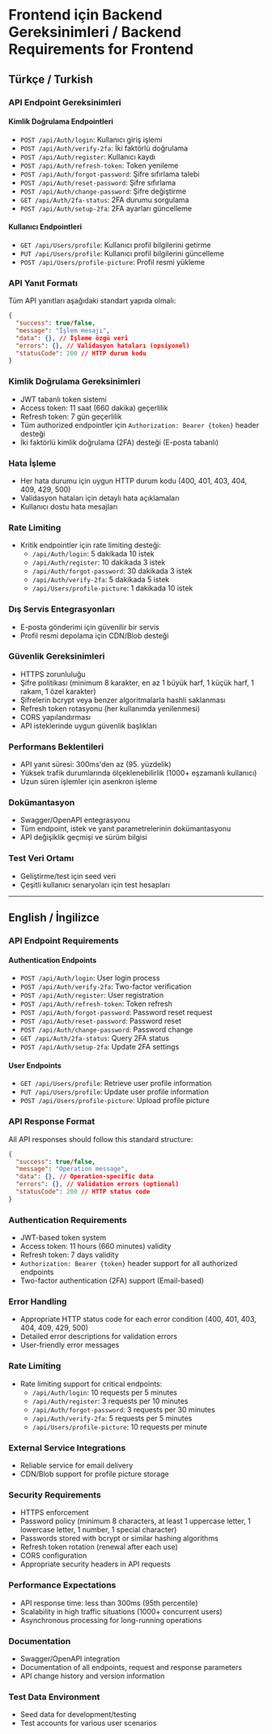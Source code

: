 # Frontend için Backend Gereksinimleri / Backend Requirements for Frontend

## Türkçe / Turkish

### API Endpoint Gereksinimleri

#### Kimlik Doğrulama Endpointleri
- `POST /api/Auth/login`: Kullanıcı giriş işlemi
- `POST /api/Auth/verify-2fa`: İki faktörlü doğrulama
- `POST /api/Auth/register`: Kullanıcı kaydı
- `POST /api/Auth/refresh-token`: Token yenileme
- `POST /api/Auth/forgot-password`: Şifre sıfırlama talebi
- `POST /api/Auth/reset-password`: Şifre sıfırlama
- `POST /api/Auth/change-password`: Şifre değiştirme
- `GET /api/Auth/2fa-status`: 2FA durumu sorgulama
- `POST /api/Auth/setup-2fa`: 2FA ayarları güncelleme

#### Kullanıcı Endpointleri
- `GET /api/Users/profile`: Kullanıcı profil bilgilerini getirme
- `PUT /api/Users/profile`: Kullanıcı profil bilgilerini güncelleme
- `POST /api/Users/profile-picture`: Profil resmi yükleme

### API Yanıt Formatı

Tüm API yanıtları aşağıdaki standart yapıda olmalı:

```json
{
  "success": true/false,
  "message": "İşlem mesajı",
  "data": {}, // İşleme özgü veri
  "errors": {}, // Validasyon hataları (opsiyonel)
  "statusCode": 200 // HTTP durum kodu
}
```

### Kimlik Doğrulama Gereksinimleri

- JWT tabanlı token sistemi
- Access token: 11 saat (660 dakika) geçerlilik
- Refresh token: 7 gün geçerlilik
- Tüm authorized endpointler için `Authorization: Bearer {token}` header desteği
- İki faktörlü kimlik doğrulama (2FA) desteği (E-posta tabanlı)

### Hata İşleme

- Her hata durumu için uygun HTTP durum kodu (400, 401, 403, 404, 409, 429, 500)
- Validasyon hataları için detaylı hata açıklamaları
- Kullanıcı dostu hata mesajları

### Rate Limiting

- Kritik endpointler için rate limiting desteği:
  - `/api/Auth/login`: 5 dakikada 10 istek
  - `/api/Auth/register`: 10 dakikada 3 istek
  - `/api/Auth/forgot-password`: 30 dakikada 3 istek
  - `/api/Auth/verify-2fa`: 5 dakikada 5 istek
  - `/api/Users/profile-picture`: 1 dakikada 10 istek

### Dış Servis Entegrasyonları

- E-posta gönderimi için güvenilir bir servis
- Profil resmi depolama için CDN/Blob desteği

### Güvenlik Gereksinimleri

- HTTPS zorunluluğu
- Şifre politikası (minimum 8 karakter, en az 1 büyük harf, 1 küçük harf, 1 rakam, 1 özel karakter)
- Şifrelerin bcrypt veya benzer algoritmalarla hashli saklanması
- Refresh token rotasyonu (her kullanımda yenilenmesi)
- CORS yapılandırması
- API isteklerinde uygun güvenlik başlıkları

### Performans Beklentileri

- API yanıt süresi: 300ms'den az (95. yüzdelik)
- Yüksek trafik durumlarında ölçeklenebilirlik (1000+ eşzamanlı kullanıcı)
- Uzun süren işlemler için asenkron işleme

### Dokümantasyon

- Swagger/OpenAPI entegrasyonu
- Tüm endpoint, istek ve yanıt parametrelerinin dokümantasyonu
- API değişiklik geçmişi ve sürüm bilgisi

### Test Veri Ortamı

- Geliştirme/test için seed veri
- Çeşitli kullanıcı senaryoları için test hesapları 

---

## English / İngilizce

### API Endpoint Requirements

#### Authentication Endpoints
- `POST /api/Auth/login`: User login process
- `POST /api/Auth/verify-2fa`: Two-factor verification
- `POST /api/Auth/register`: User registration
- `POST /api/Auth/refresh-token`: Token refresh
- `POST /api/Auth/forgot-password`: Password reset request
- `POST /api/Auth/reset-password`: Password reset
- `POST /api/Auth/change-password`: Password change
- `GET /api/Auth/2fa-status`: Query 2FA status
- `POST /api/Auth/setup-2fa`: Update 2FA settings

#### User Endpoints
- `GET /api/Users/profile`: Retrieve user profile information
- `PUT /api/Users/profile`: Update user profile information
- `POST /api/Users/profile-picture`: Upload profile picture

### API Response Format

All API responses should follow this standard structure:

```json
{
  "success": true/false,
  "message": "Operation message",
  "data": {}, // Operation-specific data
  "errors": {}, // Validation errors (optional)
  "statusCode": 200 // HTTP status code
}
```

### Authentication Requirements

- JWT-based token system
- Access token: 11 hours (660 minutes) validity
- Refresh token: 7 days validity
- `Authorization: Bearer {token}` header support for all authorized endpoints
- Two-factor authentication (2FA) support (Email-based)

### Error Handling

- Appropriate HTTP status code for each error condition (400, 401, 403, 404, 409, 429, 500)
- Detailed error descriptions for validation errors
- User-friendly error messages

### Rate Limiting

- Rate limiting support for critical endpoints:
  - `/api/Auth/login`: 10 requests per 5 minutes
  - `/api/Auth/register`: 3 requests per 10 minutes
  - `/api/Auth/forgot-password`: 3 requests per 30 minutes
  - `/api/Auth/verify-2fa`: 5 requests per 5 minutes
  - `/api/Users/profile-picture`: 10 requests per minute

### External Service Integrations

- Reliable service for email delivery
- CDN/Blob support for profile picture storage

### Security Requirements

- HTTPS enforcement
- Password policy (minimum 8 characters, at least 1 uppercase letter, 1 lowercase letter, 1 number, 1 special character)
- Passwords stored with bcrypt or similar hashing algorithms
- Refresh token rotation (renewal after each use)
- CORS configuration
- Appropriate security headers in API requests

### Performance Expectations

- API response time: less than 300ms (95th percentile)
- Scalability in high traffic situations (1000+ concurrent users)
- Asynchronous processing for long-running operations

### Documentation

- Swagger/OpenAPI integration
- Documentation of all endpoints, request and response parameters
- API change history and version information

### Test Data Environment

- Seed data for development/testing
- Test accounts for various user scenarios 